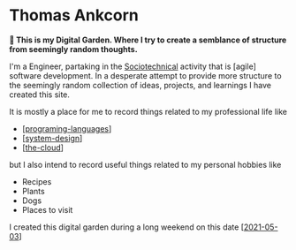 # Thomas Ankcorn

**👋 This is my Digital Garden. Where I try to create a semblance of structure from seemingly random thoughts.**

I'm a Engineer, partaking in the [Sociotechnical](https://www.interaction-design.org/literature/topics/socio-technical-systems) activity that is [agile] software development. In a desperate attempt to provide more structure to the seemingly random collection of ideas, projects, and learnings I have created this site. 

It is mostly a place for me to record things related to my professional life like

* [[programing-languages]]
* [[system-design]]
* [[the-cloud]]

but I also intend to record useful things related to my personal hobbies like

* Recipes
* Plants
* Dogs
* Places to visit

I created this digital garden during a long weekend on this date [[2021-05-03]]

[//begin]: # "Autogenerated link references for markdown compatibility"
[programing-languages]: programing-languages "programing-languages"
[system-design]: system-design "system-design"
[the-cloud]: the-cloud "the-cloud"
[2021-05-03]: journal/2021-05-03 "Monday, May 3, 2021"
[//end]: # "Autogenerated link references"
